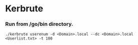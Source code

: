 # Kerbrute

### Run from /go/bin directory.
```
./kerbrute userenum -d <Domain>.local --dc <Domain>.local <Userlist.txt> -t 100
```
